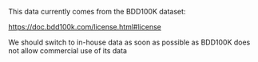This data currently comes from the BDD100K dataset:

https://doc.bdd100k.com/license.html#license

We should switch to in-house data as soon as possible as BDD100K does not allow commercial use of its data
